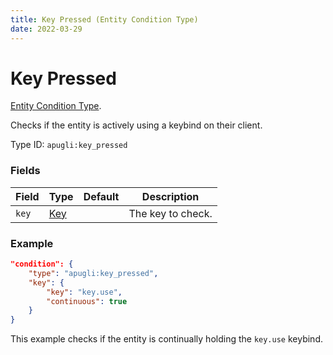 ```yaml
---
title: Key Pressed (Entity Condition Type)
date: 2022-03-29
---
```


# Key Pressed

[Entity Condition Type](../entity_condition_types.md).

Checks if the entity is actively using a keybind on their client.

Type ID: `apugli:key_pressed`

### Fields

Field  | Type | Default | Description
-------|------|---------|-------------
`key` | [Key](https://origins.readthedocs.io/en/latest/types/data_types/key/) |  | The key to check.


### Example
```json
"condition": {
    "type": "apugli:key_pressed",
    "key": {
        "key": "key.use",
        "continuous": true
    }
}
```
This example checks if the entity is continually holding the `key.use` keybind.